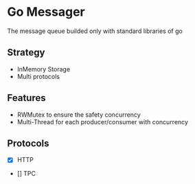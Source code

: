 # Go Messager
The message queue builded only with standard libraries of go

## Strategy
* InMemory Storage
* Multi protocols

## Features
* RWMutex to ensure the safety concurrency
* Multi-Thread for each producer/consumer with concurrency

## Protocols

- [x] HTTP
- [] TPC